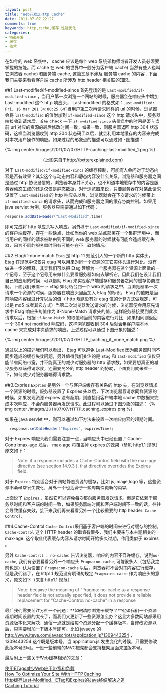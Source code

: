 ```yaml
---
layout: post
title: "Web开发之Http Cache"
date: 2011-07-07 22:27
comments: true
keywords: http,cache,缓存,性能优化
categories: 
- Web开发
- 缓存
- 技术
---
```


在如今的 web 系统中， cache 应该是每个 web 系统架构师或者开发人员必须要掌握的技能。而 cache 在 web 的世界中一般分为客户端 cache( 当然有些人也叫它浏览器 cache) 和服务端 cache, 这篇文章不涉及 服务端 cache 的内容 . 下面我们主要来看看客户端 cache 所涉及 http header 相关联的知识。

##1.Last-modified/if-modified-since
首先登场的是 `Last-modified/if-modified-since` ，当用户第一次浏览一个网站的时候，服务器会在响应头中增加 Last-modified 这个 http 响应头， Last-modified 的格式如：`Last-modified: Fri, 16 Mar 201 04:00:25 GMT`当用户第二次再请求同样的 url 的时候，浏览器会将 `last-modified` 的值附加到 `if-modified-since` 这个 http 请求头中，服务器端接收到请求后，首先 check 一下 `if-modified-since` 头信息中的时间是否与当前 url 对应的资源的最后修改时间一致，如果一致，则服务器返回 http 304 状态码，这样当浏览器收到 http 304 状态码了以后，就会利用本地缓存的内容来完成对本次用户操作的响应。如果过程的形象点的描述可以通过如下图描述：  
<!-- more -->

{% img center /images/2011/07/07/HTTP-caching-last-modified_1.png %}
<center>（上图来自于<a href="http://betterexplained.com">http://betterexplained.com</a>）</center>

对于 `Last-modified/if-modified-since` 的缓存控制，可能有人会问对于动态内容是否有效果？其实这个与动态内容和静态内容没什么关系，浏览器和服务器之间是通过 http 协议通信的，浏览器本身并不关心，也不知道本地缓存中的内容是服务器动态生成的还是仅仅是静态数据，对于浏览器来说，只要服务器在对某此请求设置了 `Last-modified` 的 http 响应头以后，浏览器就会在下次请求的时候带上 `if-modified-since` 的请求头，从而完成和服务器之间的缓存协商控制。如果用 java servlet 为例，服务器只需要通过如下代码： 
```java Servlet code
response.addDateHeader("Last-Modified",time)
``` 
即可完成将 http 响应头写入响应。另外基于 `Last-modified/if-modified-since` 的客户端缓存，存在一些缺点，比如当你的 web 站点部署在一个集群环境中，而当用户的同样的请求被路由到不同的 web 服务器的时候就有可能会造成缓存失效，因为不同的服务器时间有可能存在不一致的情况。

##2.Etag/if-none-match
`Etag` 是 http 1.1 规范引入的一个新的 http 实体头， Etag 在规范中仅仅只 etag 可以用来对同一个资源的其它实体头进行对比，没有做进一步的解释，其实我们可以把 Etag 理解为一个服务器在某个资源上面做的一个记号，至于这个记号用来做什么要看服务器如何去解析它，因此我们在设计我们自己的应用的时候，可以借助 Etag 来实现客户端缓存和服务器之间的缓存协商控制。下面我们来看一下 Etag 如何结合到一个 web 的请求之中。当浏览器第一次请求一个资源的时候，服务器在响应头里面加入 Etag 的标识， Etag 的值既是当前响应内容经过计算以后的值（ http 规范没有对 etag 值的计算方式做规定，可以是 md5 或者其它方式）当第二次浏览器发送请求的时候，浏览器便会用原先请求中 Etag 响应头的值作为 if-None-Match 请求头的值，这样服务器接受到此次请求以后，根据 `if-None-Match` 的取值和当前的内容进行对比，如果相同则返回一个 304 not modified 响应码，这样浏览器收到 304 后就会用客户端本地 cache 来完成对本次请求的响应。上述过程可以通过下图形象的描述：  

{% img center /images/2011/07/07/HTTP_caching_if_none_match.png %}

通过以上的描述我们可以看出， Etag 可以避免 Last-Modified 因为服务器时间不同步造成的缓存失效问题，另外值得我们关注的是 `Etag` 和 `last-modified` 仅仅只能节省网络带宽，并不能真正的减少对服务器的 http 请求数，如果要想真正的减少服务器端得请求数，还需要另外的 http  header 的协助，下面我们就来看一下，如何减少对服务器端得请求数。

##3.Expries
`Expries` 是另外一个与客户端缓存有关系的 http 头，在浏览器请求一个资源的时候，服务器设置了 Expries 头以后，下次浏览器再请求同样资源的时候，如果发现资源 expires 没有超期，则直接用客户端本地 cache 中数据来完成本次响应，不会向服务器再发送请求。此过程可以通过下图形象的描述：
{% img center /images/2011/07/07/HTTP_caching_expires.png %}

如果在 java servlet 中，则可以通过如下方法来设置一次响应内容的超期时间。
```java Servlet code
  response.setDateHeader("Expires", expiresTime);
```
对于 Expires 响应头我们需要注意一点，当响应头中已经设置了 Cache-Contrl:max-age 以后， max-age 将覆盖掉 expires 的效果（参见 http1.1 规范）原文如下：

>Note: if a response includes a Cache-Control field with the max-age directive (see section 14.9.3 ), that directive overrides the Expires field. 

对于 `Expires` 特别适合对于网站静态资源的缓存，比如 js,image,logo 等，这些资源不会经常发生变化，另外一个也适合于一些周期性更新的内容。

上面说了 `Expires` ，虽然它可以避免每次都向服务器发送请求，但是它依赖于服务器时间和客户端的时间一致，如果服务器端时间和客户端时间不一致的话，往往会导致缓存失效，接下来我们再来看看另外一个比较重要的 http header: `Cache-Control`.

##4.Cache-Control
`Cache-Control`采用基于客户端的时间来进行对缓存的控制。 `Cache-Control` 这个 HTTP header 的取值有很多，我们主要来与本主题相关的 max-age: 这个取值代表缓存内容从请求时间开始多久过期，作用类似于 expires 。

另外 `Cache-control : no-cache`: 告诉浏览器，响应的内容不容许缓存，说到`no-cache`, 我们有必要看看另外一个响应头 `Pragma:no-cache`, 可能很多人（包括我之前也是）认为设置了 `Pragma:on-cache` 以后，浏览器将不会对其内容进行缓存，但是我们错了，在 http1.1 规范没有明确的规定 `Pragma:no-cache` 作为响应头的意义，原文如下（来自 http1.1 规范）：

>Note: because the meaning of "Pragma: no-cache as a response header field is not actually specified, it does not provide a reliable replacement for "Cache-Control: no-cache" in a response   

最后我们需要关注另外一个问题：**如何清除浏览器缓存？**假如我们一个资源超期时间设置的太长了，而我们又更新了一些资源怎么办？这里大多数网站都采用资源版本化来解决，通俗一点就是给每个资源分配一个缓存版本，当修改资源以后，只需要增加一下版本号即可。比如 javaeye 的 http://www.iteye.com/javascripts/application.js?1309443254 ， 1309443254 这个既是版本号，当 application.js 发生变化的时候，只需要修改此版本号即可。一般一些前端的MVC框架都会支持框架层面来加版本号。

最后附上一些关于Web缓存相光的文章：

[使用ETags减少Web应用带宽和负载](http://www.infoq.com/cn/articles/etags)  
[How To Optimize Your Site With HTTP Caching](http://betterexplained.com/articles/how-to-optimize-your-site-with-http-caching/)  
[Http缓存Last-Modified、ETag和Expires的Java终结解决之道](http://www.jdon.com/jivejdon/thread/40381)  
[Caching Tutorial](http://www.mnot.net/cache_docs/#CACHE-CONTROL)  
